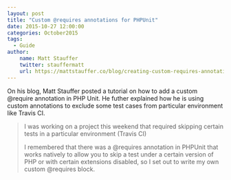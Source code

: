 ```yaml
---
layout: post
title: "Custom @requires annotations for PHPUnit"
date: 2015-10-27 12:00:00
categories: October2015
tags:
  - Guide
author:
    name: Matt Stauffer
    twitter: stauffermatt
    url: https://mattstauffer.co/blog/creating-custom-requires-annotations-for-phpunit
---
```


On his blog, Matt Stauffer posted a tutorial on how to add a custom @require annotation in PHP Unit. He futher explained how he is using custom annotations to exclude some test cases from particular environment like Travis CI.

> I was working on a project this weekend that required skipping certain tests in a particular environment (Travis CI)
> 
> I remembered that there was a @requires annotation in PHPUnit that works natively to allow you to skip a test under a certain version of PHP or with certain extensions disabled, so I set out to write my own custom @requires block.